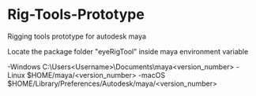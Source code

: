 # Rig-Tools-Prototype
Rigging tools prototype for autodesk maya

Locate the package folder "eyeRigTool" inside maya environment variable

-Windows	C:\Users\<Username>\Documents\maya\<version_number>
-Linux	$HOME/maya/<version_number>
-macOS	$HOME/Library/Preferences/Autodesk/maya/<version_number>
